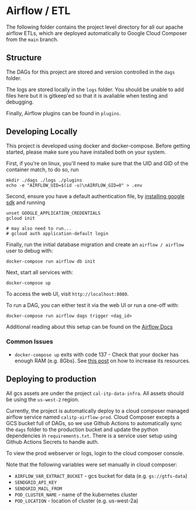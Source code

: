 # Airflow / ETL

The following folder contains the project level directory for all our apache airflow ETLs, which are deployed automatically to Google Cloud Composer from the `main` branch.

## Structure

The DAGs for this project are stored and version controlled in the `dags` folder.

The logs are stored locally in the `logs` folder. You should be unable to add files here but it is gitkeep'ed so that it is avaliable when testing and debugging.

Finally, Airflow plugins can be found in `plugins`.

## Developing Locally

This project is developed using docker and docker-compose. Before getting started, please make sure you have installed both on your system.

First, if you're on linux, you'll need to make sure that the UID and GID of the container match, to do so, run

```console
mkdir ./dags ./logs ./plugins
echo -e "AIRFLOW_UID=$(id -u)\nAIRFLOW_GID=0" > .env
```

Second, ensure you have a default authentication file, by [installing google sdk](https://cloud.google.com/sdk/docs/install) and running

```console
unset GOOGLE_APPLICATION_CREDENTIALS
gcloud init

# may also need to run...
# gcloud auth application-default login
```

Finally, run the initial database migration and create an `airflow / airflow` user to debug with:

```console
docker-compose run airflow db init
```

Next, start all services with:

```console
docker-compose up
```

To access the web UI, visit `http://localhost:8080`.

To run a DAG, you can either test it via the web UI or run a one-off with:

```console
docker-compose run airflow dags trigger <dag_id>
```

Additional reading about this setup can be found on the [Airflow Docs](https://airflow.apache.org/docs/apache-airflow/stable/start/docker.html)

### Common Issues

* `docker-compose up` exits with code 137 - Check that your docker has enough RAM (e.g. 8Gbs). See [this post](https://stackoverflow.com/questions/44533319/how-to-assign-more-memory-to-docker-container) on how to increase its resources.

## Deploying to production

All gcs assets are under the project `cal-itp-data-infra`. All assets should be using the `us-west-2` region.

Currently, the project is automatically deploy to a cloud composer managed airflow service named `calitp-airflow-prod`. Cloud Composer excepts a GCS bucket full of DAGs, so we use Github Actions to automatically sync the `dags` folder to the production bucket and update the python dependencies in `requirements.txt`. There is a service user setup using Github Actions Secrets to handle auth.

To view the prod webserver or logs, login to the cloud composer console.

Note that the following variables were set manually in cloud composer:

* `AIRFLOW_VAR_EXTRACT_BUCKET` - gcs bucket for data (e.g. `gs://gtfs-data`)
* `SENDGRID_API_KEY`
* `SENDGRID_MAIL_FROM`
* `POD_CLUSTER_NAME` - name of the kubernetes cluster
* `POD_LOCATION` - location of cluster (e.g. us-west-2a)
